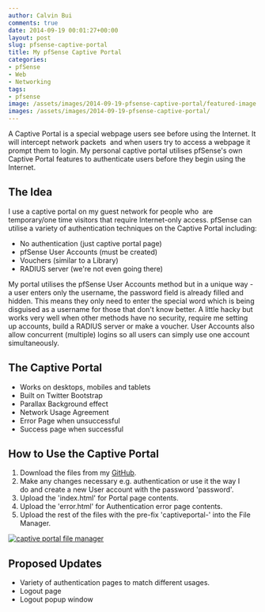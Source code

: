 ```yaml
---
author: Calvin Bui
comments: true
date: 2014-09-19 00:01:27+00:00
layout: post
slug: pfsense-captive-portal
title: My pfSense Captive Portal
categories:
- pfSense
- Web
- Networking
tags:
- pfsense
image: /assets/images/2014-09-19-pfsense-captive-portal/featured-image.jpg
images: /assets/images/2014-09-19-pfsense-captive-portal/
---
```


A Captive Portal is a special webpage users see before using the Internet. It will intercept network packets  and when users try to access a webpage it prompt them to login. My personal captive portal utilises pfSense's own Captive Portal features to authenticate users before they begin using the Internet.

<!-- more -->

## The Idea

I use a captive portal on my guest network for people who  are temporary/one time visitors that require Internet-only access. pfSense can utilise a variety of authentication techniques on the Captive Portal including:

* No authentication (just captive portal page)
* pfSense User Accounts (must be created)
* Vouchers (similar to a Library)
* RADIUS server (we're not even going there)

My portal utilises the pfSense User Accounts method but in a unique way - a user enters only the username, the password field is already filled and hidden. This means they only need to enter the special word which is being disguised as a username for those that don't know better. A little hacky but works very well when other methods have no security, require me setting up accounts, build a RADIUS server or make a voucher. User Accounts also allow concurrent (multiple) logins so all users can simply use one account simultaneously.

## The Captive Portal

* Works on desktops, mobiles and tablets
* Built on Twitter Bootstrap
* Parallax Background effect
* Network Usage Agreement
* Error Page when unsuccessful
* Success page when successful

## How to Use the Captive Portal

1. Download the files from my [GitHub](https://github.com/calvinbui/pfsense-captive-portal).
2. Make any changes necessary e.g. authentication or use it the way I do and create a new User account with the password 'password'.
3. Upload the 'index.html' for Portal page contents.
4. Upload the 'error.html' for Authentication error page contents.
5. Upload the rest of the files with the pre-fix 'captiveportal-' into the File Manager. 

[![captive portal file manager]({{page.images}}capture2.png)]({{page.images}}capture2.png)

## Proposed Updates

* Variety of authentication pages to match different usages.
* Logout page
* Logout popup window
